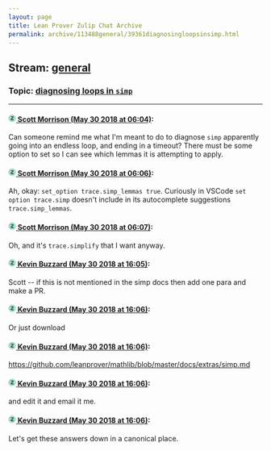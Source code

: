 ```yaml
---
layout: page
title: Lean Prover Zulip Chat Archive 
permalink: archive/113488general/39361diagnosingloopsinsimp.html
---
```


## Stream: [general](index.html)
### Topic: [diagnosing loops in `simp`](39361diagnosingloopsinsimp.html)

---

#### [![Click to go to Zulip](../../assets/img/zulip2.png) Scott Morrison (May 30 2018 at 06:04)](https://leanprover.zulipchat.com/#narrow/stream/113488-general/topic/diagnosing%20loops%20in%20%60simp%60/near/127288635):
Can someone remind me what I'm meant to do to diagnose `simp` apparently going into an endless loop, and ending in a timeout? There must be some option to set so I can see which lemmas it is attempting to apply.

#### [![Click to go to Zulip](../../assets/img/zulip2.png) Scott Morrison (May 30 2018 at 06:06)](https://leanprover.zulipchat.com/#narrow/stream/113488-general/topic/diagnosing%20loops%20in%20%60simp%60/near/127288689):
Ah, okay: `set_option trace.simp_lemmas true`. Curiously in VSCode `set option trace.simp` doesn't include in its autocomplete suggestions `trace.simp_lemmas`.

#### [![Click to go to Zulip](../../assets/img/zulip2.png) Scott Morrison (May 30 2018 at 06:07)](https://leanprover.zulipchat.com/#narrow/stream/113488-general/topic/diagnosing%20loops%20in%20%60simp%60/near/127288696):
Oh, and it's `trace.simplify` that I want anyway.

#### [![Click to go to Zulip](../../assets/img/zulip2.png) Kevin Buzzard (May 30 2018 at 16:05)](https://leanprover.zulipchat.com/#narrow/stream/113488-general/topic/diagnosing%20loops%20in%20%60simp%60/near/127309134):
Scott -- if this is not mentioned in the simp docs then add one para and make a PR.

#### [![Click to go to Zulip](../../assets/img/zulip2.png) Kevin Buzzard (May 30 2018 at 16:06)](https://leanprover.zulipchat.com/#narrow/stream/113488-general/topic/diagnosing%20loops%20in%20%60simp%60/near/127309146):
Or just download

#### [![Click to go to Zulip](../../assets/img/zulip2.png) Kevin Buzzard (May 30 2018 at 16:06)](https://leanprover.zulipchat.com/#narrow/stream/113488-general/topic/diagnosing%20loops%20in%20%60simp%60/near/127309147):
https://github.com/leanprover/mathlib/blob/master/docs/extras/simp.md

#### [![Click to go to Zulip](../../assets/img/zulip2.png) Kevin Buzzard (May 30 2018 at 16:06)](https://leanprover.zulipchat.com/#narrow/stream/113488-general/topic/diagnosing%20loops%20in%20%60simp%60/near/127309188):
and edit it and email it me.

#### [![Click to go to Zulip](../../assets/img/zulip2.png) Kevin Buzzard (May 30 2018 at 16:06)](https://leanprover.zulipchat.com/#narrow/stream/113488-general/topic/diagnosing%20loops%20in%20%60simp%60/near/127309200):
Let's get these answers down in a canonical place.

